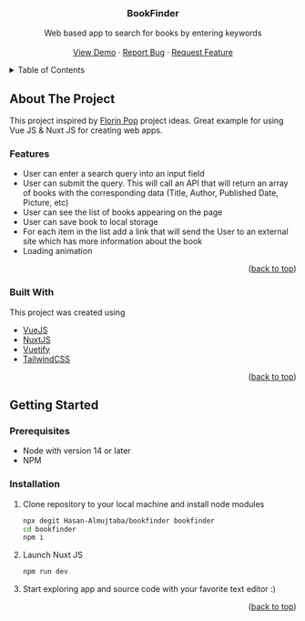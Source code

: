 <div id="top"></div>

<!-- PROJECT LOGO -->
<br />
<div align="center">
  <h3 align="center">BookFinder</h3>

  <p align="center">
    Web based app to search for books by entering keywords
    <br />
    <br />
    <a href="https://github.com/Hasan-Almujtaba/bookfinder">View Demo</a>
    ·
    <a href="https://github.com/Hasan-Almujtaba/bookfinder/issues">Report Bug</a>
    ·
    <a href="https://github.com/Hasan-Almujtaba/bookfinder/issues">Request Feature</a>
  </p>
</div>



<!-- TABLE OF CONTENTS -->
<details>
  <summary>Table of Contents</summary>
  <ol>
    <li>
      <a href="#about-the-project">About The Project</a>
      <ul>
        <li><a href="#built-with">Built With</a></li>
        <li><a href="#built-with">Features</a></li>
      </ul>
    </li>
    <li>
      <a href="#getting-started">Getting Started</a>
      <ul>
        <li><a href="#prerequisites">Prerequisites</a></li>
        <li><a href="#installation">Installation</a></li>
      </ul>
    </li>
  </ol>
</details>



<!-- ABOUT THE PROJECT -->
## About The Project

This project inspired by [Florin Pop](https://github.com/florinpop17) project ideas. Great example for using Vue JS & Nuxt JS for creating web apps.


### Features
* User can enter a search query into an input field
* User can submit the query. This will call an API that will return an array of books with the corresponding data (Title, Author, Published Date, Picture, etc)
* User can see the list of books appearing on the page
* User can save book to local storage
* For each item in the list add a link that will send the User to an external site which has more information about the book
* Loading animation

<p align="right">(<a href="#top">back to top</a>)</p>



### Built With

This project was created using

* [VueJS](https://vuejs.org/)
* [NuxtJS](https://nuxtjs.org/)
* [Vuetify](https://vuetifyjs.com/)
* [TailwindCSS](https://tailwindcss.com/)

<p align="right">(<a href="#top">back to top</a>)</p>



<!-- GETTING STARTED -->
## Getting Started

### Prerequisites

* Node with version 14 or later
* NPM

### Installation

1. Clone repository to your local machine and install node modules
   ```bash
   npx degit Hasan-Almujtaba/bookfinder bookfinder
   cd bookfinder
   npm i
   ```
2. Launch Nuxt JS
    ```bash
    npm run dev
    ```
3. Start exploring app and source code with your favorite text editor :)

<p align="right">(<a href="#top">back to top</a>)</p>


<!-- MARKDOWN LINKS & IMAGES -->
<!-- https://www.markdownguide.org/basic-syntax/#reference-style-links -->
[contributors-shield]: https://img.shields.io/github/contributors/Hasan-Almujtaba/bookfinder.svg?style=for-the-badge
[contributors-url]: https://github.com/Hasan-Almujtaba/bookfinder/graphs/contributors
[forks-shield]: https://img.shields.io/github/forks/Hasan-Almujtaba/bookfinder.svg?style=for-the-badge
[forks-url]: https://github.com/Hasan-Almujtaba/bookfinder/network/members
[stars-shield]: https://img.shields.io/github/stars/Hasan-Almujtaba/bookfinder.svg?style=for-the-badge
[stars-url]: https://github.com/Hasan-Almujtaba/bookfinder/stargazers
[issues-shield]: https://img.shields.io/github/issues/Hasan-Almujtaba/bookfinder.svg?style=for-the-badge
[issues-url]: https://github.com/Hasan-Almujtaba/bookfinder/issues
[license-shield]: https://img.shields.io/github/license/Hasan-Almujtaba/bookfinder.svg?style=for-the-badge
[license-url]: https://github.com/Hasan-Almujtaba/bookfinder/blob/master/LICENSE.txt
[linkedin-shield]: https://img.shields.io/badge/-LinkedIn-black.svg?style=for-the-badge&logo=linkedin&colorB=555
[linkedin-url]: https://linkedin.com/in/othneildrew
[product-screenshot]: images/screenshot.png

